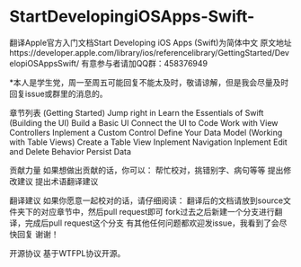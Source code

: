 # StartDevelopingiOSApps-Swift-
翻译Apple官方入门文档Start Developing iOS Apps (Swift)为简体中文
原文地址https://developer.apple.com/library/ios/referencelibrary/GettingStarted/DevelopiOSAppsSwift/
有意参与者请加QQ群：458376949

*本人是学生党，周一至周五可能回复不能太及时，敬请谅解，但是我会尽量及时回复issue或群里的消息的。

章节列表
(Getting Started)
  Jump right in
  Learn the Essentials of Swift
(Building the UI)
  Build a Basic UI
  Connect the UI to Code
  Work with View Controllers
  Inplement a Custom Control
  Define Your Data Model
(Working with Table Views)
  Create a Table View
  Inplement Navigation
  Inplement Edit and Delete Behavior
  Persist Data

贡献力量
如果想做出贡献的话，你可以：
帮忙校对，挑错别字、病句等等
提出修改建议
提出术语翻译建议

翻译建议
如果你愿意一起校对的话，请仔细阅读：
翻译后的文档请放到source文件夹下的对应章节中，然后pull request即可
fork过去之后新建一个分支进行翻译，完成后pull request这个分支
有其他任何问题都欢迎发issue，我看到了会尽快回复
谢谢！

开源协议
基于WTFPL协议开源。
